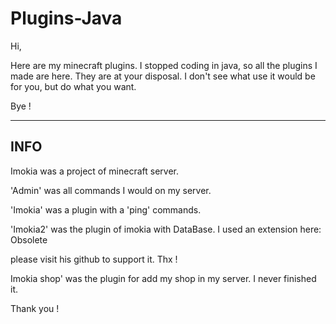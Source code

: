 # Plugins-Java
Hi, 

Here are my minecraft plugins. I stopped coding in java, so all the plugins I made are here. They are at your disposal. 
I don't see what use it would be for you, 
but do what you want.

Bye !


--------------
INFO
--------------

Imokia was a project of minecraft server.

'Admin' was all commands I would on my server.

'Imokia' was a plugin with a 'ping' commands.

'Imokia2' was the plugin of imokia with DataBase.
I used an extension here: Obsolete

please visit his github to support it. Thx !

Imokia shop' was the plugin for add my shop in my server.
I never finished it.

Thank you !
